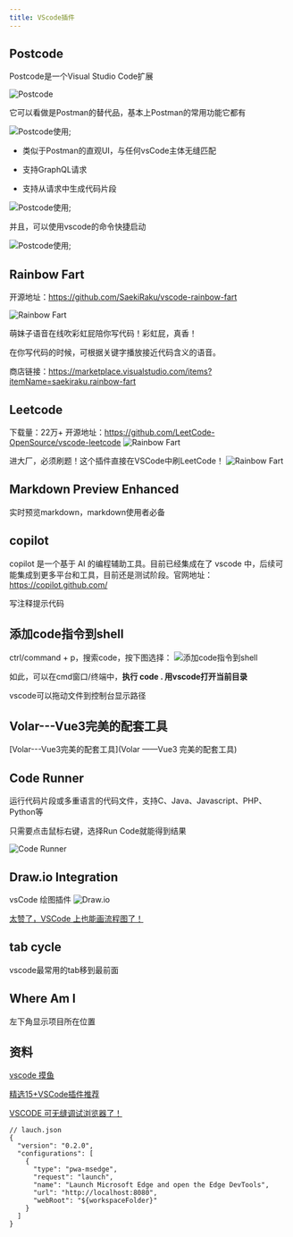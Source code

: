 ```yaml
---
title: VScode插件
--- 
```


## Postcode

Postcode是一个Visual Studio Code扩展

![Postcode](./images/640.png)

它可以看做是Postman的替代品，基本上Postman的常用功能它都有

![Postcode使用](./images/641.gif);

- 类似于Postman的直观UI，与任何vsCode主体无缝匹配

- 支持GraphQL请求

- 支持从请求中生成代码片段

![Postcode使用](./images/642.png);

并且，可以使用vscode的命令快捷启动

![Postcode使用](./images/643.gif);


## Rainbow Fart
开源地址：https://github.com/SaekiRaku/vscode-rainbow-fart

![Rainbow Fart](./images/644.jpg)

萌妹子语音在线吹彩虹屁陪你写代码！彩虹屁，真香！

在你写代码的时候，可根据关键字播放接近代码含义的语音。

商店链接：https://marketplace.visualstudio.com/items?itemName=saekiraku.rainbow-fart

## Leetcode
下载量：22万+ 开源地址：https://github.com/LeetCode-OpenSource/vscode-leetcode
![Rainbow Fart](./images/645.jpg)

进大厂，必须刷题！这个插件直接在VSCode中刷LeetCode！
![Rainbow Fart](./images/646.gif)

## Markdown Preview Enhanced

实时预览markdown，markdown使用者必备

## copilot
copilot 是一个基于 AI 的编程辅助工具。目前已经集成在了 vscode 中，后续可能集成到更多平台和工具，目前还是测试阶段。官网地址：https://copilot.github.com/

写注释提示代码

## 添加code指令到shell
ctrl/command + p，搜索code，按下图选择：
![添加code指令到shell](./images/v2-861079aafdb637f15c325a95542780c5_720w.jpeg)

如此，可以在cmd窗口/终端中，**执行 code . 用vscode打开当前目录**

vscode可以拖动文件到控制台显示路径

## Volar---Vue3完美的配套工具

[Volar---Vue3完美的配套工具](Volar ——Vue3 完美的配套工具)


## Code Runner
运行代码片段或多重语言的代码文件，支持C、Java、Javascript、PHP、Python等

只需要点击鼠标右键，选择Run Code就能得到结果

![Code Runner](./images/647.jpg)

## Draw.io Integration
vsCode 绘图插件
![Draw.io](./images/v2-076a9cbec87520573ca9c3a83592d1cb_b.gif)

[太赞了，VSCode 上也能画流程图了！](https://zhuanlan.zhihu.com/p/140895359?from_voters_page=true)


## tab cycle
vscode最常用的tab移到最前面

## Where Am I
左下角显示项目所在位置
## 资料

[vscode 摸鱼](https://mp.weixin.qq.com/s/1lS9GWPkVZvVLIJjjXU4iw)

[精选15+VSCode插件推荐](https://mp.weixin.qq.com/s?__biz=MzAxODE2MjM1MA==&mid=2651584692&idx=3&sn=3093f45119c303b1419e535e484f62a0&chksm=80252f75b752a6637a61b096ae6159fca345aad9a49eac6ee2c747185122598f5cce01801273&scene=21#wechat_redirect)


[VSCODE 可无缝调试浏览器了！](https://lucifer.ren/blog/2021/07/28/vscode-brower-debug/)

```
// lauch.json
{
  "version": "0.2.0",
  "configurations": [
    {
      "type": "pwa-msedge",
      "request": "launch",
      "name": "Launch Microsoft Edge and open the Edge DevTools",
      "url": "http://localhost:8080",
      "webRoot": "${workspaceFolder}"
    }
  ]
}
```